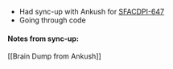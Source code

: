 - Had sync-up with Ankush for [SFACDPI-647](https://projecthub.service.csnzoo.com/browse/SFACDPI-647)
- Going through code

#### Notes from sync-up:

[[Brain Dump from Ankush]]

